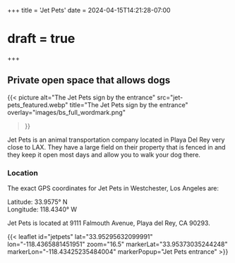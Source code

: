 +++
title = 'Jet Pets'
date = 2024-04-15T14:21:28-07:00
# draft = true
+++

## Private open space that allows dogs
{{< picture 
  alt="The Jet Pets sign by the entrance"
  src="jet-pets_featured.webp"
  title="The Jet Pets sign by the entrance"
  overlay="images/bs_full_wordmark.png"
 >}}

Jet Pets is an animal transportation company located in Playa Del Rey very close to LAX. They have a large field on their property that is fenced in and they keep it open most days and allow you to walk your dog there.

<!--more-->

### Location

The exact GPS coordinates for Jet Pets in Westchester, Los Angeles are:

Latitude: 33.9575° N  
Longitude: 118.4340° W

Jet Pets is located at 9111 Falmouth Avenue, Playa del Rey, CA 90293.

{{< leaflet id="jetpets" lat="33.95295632099991" lon="-118.4365881451951" zoom="16.5" markerLat="33.95373035244248" markerLon="-118.43425235484004" markerPopup="Jet Pets entrance" >}}

